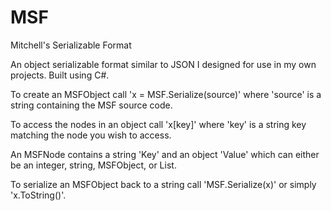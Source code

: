 # MSF
 Mitchell's Serializable Format

An object serializable format similar to JSON I designed for use in my own projects.
Built using C#.

To create an MSFObject call 'x = MSF.Serialize(source)' where 'source' is a string containing the MSF source code.

To access the nodes in an object call 'x[key]' where 'key' is a string key matching the node you wish to access.

An MSFNode contains a string 'Key' and an object 'Value' which can either be an integer, string, MSFObject, or List<MSFOBject>.
 
 To serialize an MSFObject back to a string call 'MSF.Serialize(x)' or simply 'x.ToString()'.
